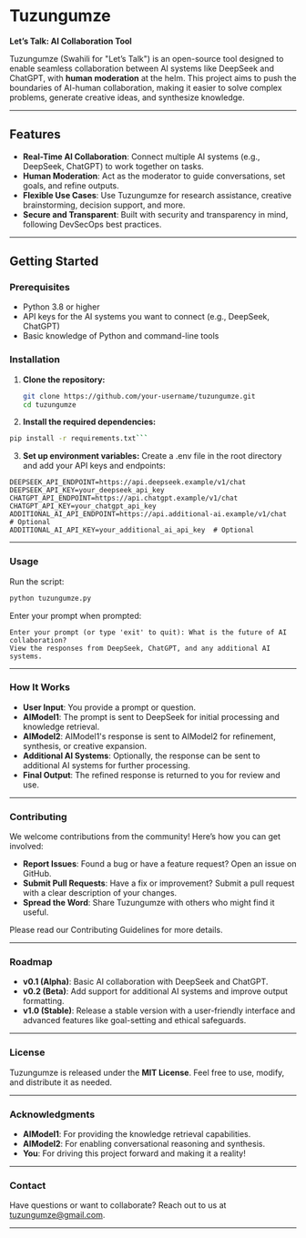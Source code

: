 # **Tuzungumze**  
**Let’s Talk: AI Collaboration Tool**  

Tuzungumze (Swahili for "Let’s Talk") is an open-source tool designed to enable seamless collaboration between AI systems 
like DeepSeek and ChatGPT, with **human moderation** at the helm. This project aims to push the boundaries of AI-human collaboration, 
making it easier to solve complex problems, generate creative ideas, and synthesize knowledge.

---

## **Features**
- **Real-Time AI Collaboration**: Connect multiple AI systems (e.g., DeepSeek, ChatGPT) to work together on tasks.
- **Human Moderation**: Act as the moderator to guide conversations, set goals, and refine outputs.
- **Flexible Use Cases**: Use Tuzungumze for research assistance, creative brainstorming, decision support, and more.
- **Secure and Transparent**: Built with security and transparency in mind, following DevSecOps best practices.

---

## **Getting Started**

### **Prerequisites**
- Python 3.8 or higher
- API keys for the AI systems you want to connect (e.g., DeepSeek, ChatGPT)
- Basic knowledge of Python and command-line tools

### **Installation**
1. **Clone the repository:**
   ```bash
   git clone https://github.com/your-username/tuzungumze.git
   cd tuzungumze
   ```

2. **Install the required dependencies:**
```bash
pip install -r requirements.txt```
```

3. **Set up environment variables:**
Create a .env file in the root directory and add your API keys and endpoints:

```env
DEEPSEEK_API_ENDPOINT=https://api.deepseek.example/v1/chat
DEEPSEEK_API_KEY=your_deepseek_api_key
CHATGPT_API_ENDPOINT=https://api.chatgpt.example/v1/chat
CHATGPT_API_KEY=your_chatgpt_api_key
ADDITIONAL_AI_API_ENDPOINT=https://api.additional-ai.example/v1/chat  # Optional
ADDITIONAL_AI_API_KEY=your_additional_ai_api_key  # Optional
```

---

### **Usage**
Run the script:

```bash
python tuzungumze.py
```
Enter your prompt when prompted:

```
Enter your prompt (or type 'exit' to quit): What is the future of AI collaboration?
View the responses from DeepSeek, ChatGPT, and any additional AI systems.
```

---

### **How It Works**
- **User Input**: You provide a prompt or question.
- **AIModel1**: The prompt is sent to DeepSeek for initial processing and knowledge retrieval.
- **AIModel2**: AIModel1's response is sent to AIModel2 for refinement, synthesis, or creative expansion.
- **Additional AI Systems**: Optionally, the response can be sent to additional AI systems for further processing.
- **Final Output**: The refined response is returned to you for review and use.

---

### **Contributing**
We welcome contributions from the community! Here’s how you can get involved:

- **Report Issues**: Found a bug or have a feature request? Open an issue on GitHub.
- **Submit Pull Requests**: Have a fix or improvement? Submit a pull request with a clear description of your changes.
- **Spread the Word**: Share Tuzungumze with others who might find it useful.

Please read our Contributing Guidelines for more details.

---

### **Roadmap**
- **v0.1 (Alpha)**: Basic AI collaboration with DeepSeek and ChatGPT.
- **v0.2 (Beta)**: Add support for additional AI systems and improve output formatting.
- **v1.0 (Stable)**: Release a stable version with a user-friendly interface and advanced features like goal-setting and ethical safeguards.

---

### **License**
Tuzungumze is released under the **MIT License**. Feel free to use, modify, and distribute it as needed.

---

### **Acknowledgments**
- **AIModel1**: For providing the knowledge retrieval capabilities.
- **AIModel2**: For enabling conversational reasoning and synthesis.
- **You**: For driving this project forward and making it a reality!

---

### **Contact**
Have questions or want to collaborate? Reach out to us at tuzungumze@gmail.com.

---
